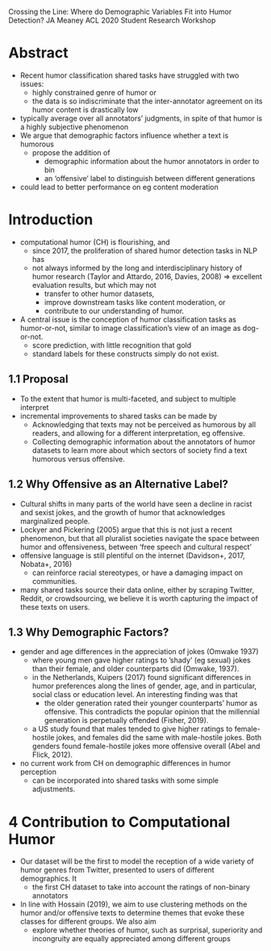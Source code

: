 Crossing the Line: Where do Demographic Variables Fit into Humor Detection?
JA Meaney
ACL 2020 Student Research Workshop

# Abstract

* Recent humor classification shared tasks have struggled with two issues:
  * highly constrained genre of humor or
  * the data is so indiscriminate that
    the inter-annotator agreement on its humor content is drastically low
* typically average over all annotators’ judgments,
  in spite of that humor is a highly subjective phenomenon
* We argue that demographic factors influence whether a text is humorous
  * propose the addition of
    * demographic information about the humor annotators in order to bin
    * an ‘offensive’ label to distinguish between different generations
* could lead to better performance on eg content moderation

# Introduction

* computational humor (CH) is flourishing, and
  * since 2017, the proliferation of shared humor detection tasks in NLP has
  * not always informed by the long and interdisciplinary history of humor
    research (Taylor and Attardo, 2016, Davies, 2008)
  => excellent evaluation results, but which may not
    * transfer to other humor datasets,
    * improve downstream tasks like content moderation, or
    * contribute to our understanding of humor.
* A central issue is the conception of humor classification tasks as
  humor-or-not, similar to image classification’s view of an image as
  dog-or-not.
  + score prediction, with little recognition that gold
  * standard labels for these constructs simply do not exist.

## 1.1 Proposal

* To the extent that humor is multi-faceted, and subject to multiple interpret
* incremental improvements to shared tasks can be made by
  * Acknowledging that texts may not be perceived as humorous by all readers,
    and allowing for a different interpretation, eg offensive.
  * Collecting demographic information about the annotators of humor datasets
    to learn more about which sectors of society find a text humorous versus
    offensive.

## 1.2 Why Offensive as an Alternative Label?

* Cultural shifts in many parts of the world have seen a decline in racist and
  sexist jokes, and the growth of humor that acknowledges marginalized people.
* Lockyer and Pickering (2005) argue that this is not just a recent phenomenon,
  but that all pluralist societies navigate the space between humor and
  offensiveness, between ‘free speech and cultural respect’
* offensive language is still plentiful on the internet (Davidson+, 2017,
  Nobata+, 2016)
  * can reinforce racial stereotypes, or have a damaging impact on communities.
* many shared tasks source their data online, either by scraping Twitter,
  Reddit, or crowdsourcing, we believe it is worth capturing the impact of
  these texts on users.

## 1.3 Why Demographic Factors?

* gender and age differences in the appreciation of jokes (Omwake 1937)
  * where young men gave higher ratings to ’shady’ (eg sexual) jokes than their
    female, and older counterparts did (Omwake, 1937).
  * in the Netherlands, Kuipers (2017) found significant differences in humor
    preferences along the lines of gender, age, and in particular, social class
    or education level. An interesting finding was that
    * the older generation rated their younger counterparts’ humor as
      offensive. This contradicts the popular opinion that the millennial
      generation is perpetually offended (Fisher, 2019).
  * a US study found that males tended to give higher ratings to female-hostile
    jokes, and females did the same with male-hostile jokes. Both genders found
    female-hostile jokes more offensive overall (Abel and Flick, 2012).
* no current work from CH on demographic differences in humor perception
  * can be incorporated into shared tasks with some simple adjustments.

# 4 Contribution to Computational Humor

* Our dataset will be the first to model the reception of a wide variety of
  humor genres from Twitter, presented to users of different demographics. It
  * the first CH dataset to take into account the ratings of non-binary
    annotators
* In line with Hossain (2019), we aim to use clustering methods on the humor
  and/or offensive texts to
  determine themes that evoke these classes for different groups. We also aim
  * explore whether theories of humor, such as surprisal, superiority and
    incongruity are equally appreciated among different groups
